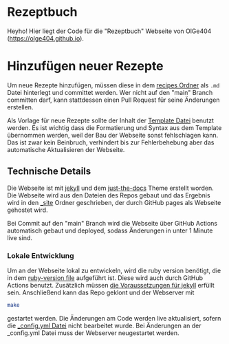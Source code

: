 # Rezeptbuch
Heyho! Hier liegt der Code für die "Rezeptbuch" Webseite von OlGe404 (https://olge404.github.io).

# Hinzufügen neuer Rezepte
Um neue Rezepte hinzufügen, müssen diese in dem [recipes Ordner](content/recipes) als ``.md`` Datei hinterlegt und committet werden. Wer nicht auf den "main" Branch committen darf, kann stattdessen einen Pull Request für seine Änderungen erstellen.

Als Vorlage für neue Rezepte sollte der Inhalt der [Template Datei](content/recipes/_template.md?raw=1) benutzt werden. Es ist wichtig dass die Formatierung und Syntax aus dem Template übernommen werden, weil der Bau der Webseite sonst fehlschlagen kann. Das ist zwar kein Beinbruch, verhindert bis zur Fehlerbehebung aber das automatische Aktualisieren der Webseite.

## Technische Details
Die Webseite ist mit [jekyll](https://jekyllrb.com/) und dem [just-the-docs](https://github.com/just-the-docs/just-the-docs) Theme erstellt worden. Die Webseite wird aus den Dateien des Repos gebaut und das Ergebnis wird in den [_site](_site/) Ordner geschrieben, der durch GitHub pages als Webseite gehostet wird.

Bei Commit auf den "main" Branch wird die Webseite über GitHub Actions automatisch gebaut und deployed, sodass Änderungen in unter 1 Minute live sind.

### Lokale Entwicklung
Um an der Webseite lokal zu entwickeln, wird die ruby version benötigt, die in dem [ruby-version file](.ruby-version) aufgeführt ist. Diese wird auch durch GitHub Actions benutzt. Zusätzlich müssen [die Voraussetzungen für jekyll](https://jekyllrb.com/docs/installation/) erfüllt sein.
Anschließend kann das Repo geklont und der Webserver mit 

```bash
make
```

gestartet werden. Die Änderungen am Code werden live aktualisiert, sofern die [_config.yml Datei](_config.yml) nicht bearbeitet wurde. Bei Änderungen an der _config.yml Datei muss der Webserver neugestartet werden.
